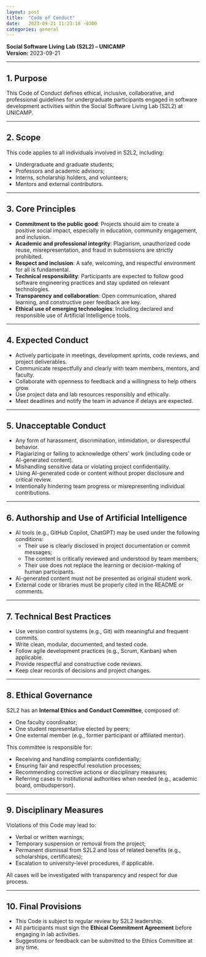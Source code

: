 ```yaml
---
layout: post
title:  "Code of Conduct"
date:   2023-09-21 11:23:18 -0300
categories: general
---
```

**Social Software Living Lab (S2L2) – UNICAMP**  
**Version:** 2023-09-21

---

## 1. Purpose

This Code of Conduct defines ethical, inclusive, collaborative, and professional guidelines for undergraduate participants engaged in software development activities within the Social Software Living Lab (S2L2) at UNICAMP.

---

## 2. Scope

This code applies to all individuals involved in S2L2, including:
- Undergraduate and graduate students;
- Professors and academic advisors;
- Interns, scholarship holders, and volunteers;
- Mentors and external contributors.

---

## 3. Core Principles

- **Commitment to the public good**: Projects should aim to create a positive social impact, especially in education, community engagement, and inclusion.
- **Academic and professional integrity**: Plagiarism, unauthorized code reuse, misrepresentation, and fraud in submissions are strictly prohibited.
- **Respect and inclusion**: A safe, welcoming, and respectful environment for all is fundamental.
- **Technical responsibility**: Participants are expected to follow good software engineering practices and stay updated on relevant technologies.
- **Transparency and collaboration**: Open communication, shared learning, and constructive peer feedback are key.
- **Ethical use of emerging technologies**: Including declared and responsible use of Artificial Intelligence tools.

---

## 4. Expected Conduct

- Actively participate in meetings, development sprints, code reviews, and project deliverables.
- Communicate respectfully and clearly with team members, mentors, and faculty.
- Collaborate with openness to feedback and a willingness to help others grow.
- Use project data and lab resources responsibly and ethically.
- Meet deadlines and notify the team in advance if delays are expected.

---

## 5. Unacceptable Conduct

- Any form of harassment, discrimination, intimidation, or disrespectful behavior.
- Plagiarizing or failing to acknowledge others' work (including code or AI-generated content).
- Mishandling sensitive data or violating project confidentiality.
- Using AI-generated code or content without proper disclosure and critical review.
- Intentionally hindering team progress or misrepresenting individual contributions.

---

## 6. Authorship and Use of Artificial Intelligence

- AI tools (e.g., GitHub Copilot, ChatGPT) may be used under the following conditions:
  - Their use is clearly disclosed in project documentation or commit messages;
  - The content is critically reviewed and understood by team members;
  - Their use does not replace the learning or decision-making of human participants.
- AI-generated content must not be presented as original student work.
- External code or libraries must be properly cited in the README or comments.

---

## 7. Technical Best Practices

- Use version control systems (e.g., Git) with meaningful and frequent commits.
- Write clean, modular, documented, and tested code.
- Follow agile development practices (e.g., Scrum, Kanban) when applicable.
- Provide respectful and constructive code reviews.
- Keep clear records of decisions and project changes.

---

## 8. Ethical Governance

S2L2 has an **Internal Ethics and Conduct Committee**, composed of:
- One faculty coordinator;
- One student representative elected by peers;
- One external member (e.g., former participant or affiliated mentor).

This committee is responsible for:
- Receiving and handling complaints confidentially;
- Ensuring fair and respectful resolution processes;
- Recommending corrective actions or disciplinary measures;
- Referring cases to institutional authorities when needed (e.g., academic board, ombudsperson).

---

## 9. Disciplinary Measures

Violations of this Code may lead to:
- Verbal or written warnings;
- Temporary suspension or removal from the project;
- Permanent dismissal from S2L2 and loss of related benefits (e.g., scholarships, certificates);
- Escalation to university-level procedures, if applicable.

All cases will be investigated with transparency and respect for due process.

---

## 10. Final Provisions

- This Code is subject to regular review by S2L2 leadership.
- All participants must sign the **Ethical Commitment Agreement** before engaging in lab activities.
- Suggestions or feedback can be submitted to the Ethics Committee at any time.
